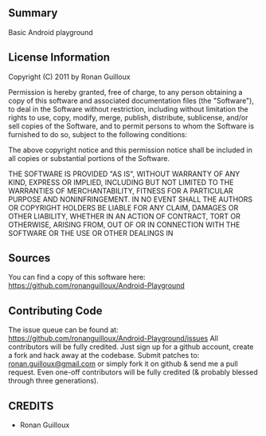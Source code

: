 Summary
-------

Basic Android playground

License Information
-------------------

Copyright (C) 2011 by Ronan Guilloux

Permission is hereby granted, free of charge, to any person obtaining a copy
of this software and associated documentation files (the "Software"), to deal
in the Software without restriction, including without limitation the rights
to use, copy, modify, merge, publish, distribute, sublicense, and/or sell
copies of the Software, and to permit persons to whom the Software is
furnished to do so, subject to the following conditions:

The above copyright notice and this permission notice shall be included in
all copies or substantial portions of the Software.

THE SOFTWARE IS PROVIDED "AS IS", WITHOUT WARRANTY OF ANY KIND, EXPRESS OR
IMPLIED, INCLUDING BUT NOT LIMITED TO THE WARRANTIES OF MERCHANTABILITY,
FITNESS FOR A PARTICULAR PURPOSE AND NONINFRINGEMENT. IN NO EVENT SHALL THE
AUTHORS OR COPYRIGHT HOLDERS BE LIABLE FOR ANY CLAIM, DAMAGES OR OTHER
LIABILITY, WHETHER IN AN ACTION OF CONTRACT, TORT OR OTHERWISE, ARISING FROM,
OUT OF OR IN CONNECTION WITH THE SOFTWARE OR THE USE OR OTHER DEALINGS IN


Sources
-------

You can find a copy of this software here: https://github.com/ronanguilloux/Android-Playground


Contributing Code
-----------------

The issue queue can be found at: https://github.com/ronanguilloux/Android-Playground/issues
All contributors will be fully credited. Just sign up for a github account, create a fork and hack away at the codebase.
Submit patches to: ronan.guilloux@gmail.com or simply fork it on github & send me a pull request.
Even one-off contributors will be fully credited (& probably blessed through three generations).


CREDITS
-------

* Ronan Guilloux
